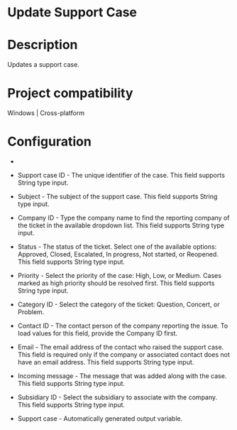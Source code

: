 ﻿# Update Support Case

# Description

Updates a support case.

# Project compatibility

Windows | Cross-platform

# Configuration

* 
* Support case ID - The unique identifier of the case. This field supports String type input.
* Subject - The subject of the support case. This field supports String type input.
* Company ID - Type the company name to find the reporting company of the ticket in the available dropdown list. This field supports String type input.
* Status - The status of the ticket. Select one of the available options: Approved, Closed, Escalated, In progress, Not started, or Reopened. This field supports String type input.
* Priority - Select the priority of the case: High, Low, or Medium. Cases marked as high priority should be resolved first. This field supports String type input.
* Category ID - Select the category of the ticket: Question, Concert, or Problem.
* Contact ID - The contact person of the company reporting the issue. To load values for this field, provide the Company ID first.
* Email - The email address of the contact who raised the support case. This field is required only if the company or associated contact does not have an email address. This field supports String type input.
* Incoming message - The message that was added along with the case. This field supports String type input.







* Subsidiary ID - Select the subsidiary to associate with the company. This field supports String type input.



* Support case - Automatically generated output variable.
